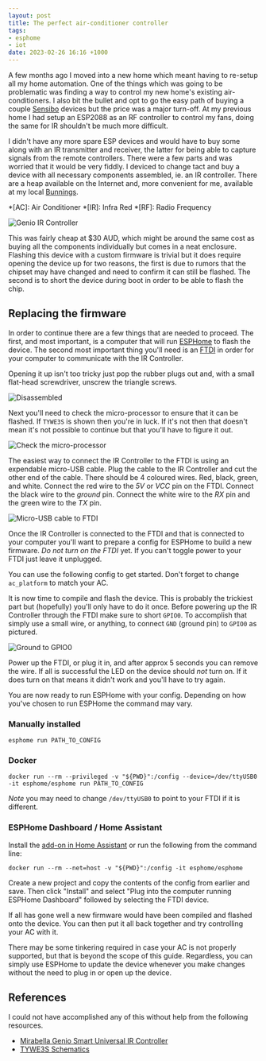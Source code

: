 ```yaml
---
layout: post
title: The perfect air-conditioner controller
tags:
- esphome
- iot
date: 2023-02-26 16:16 +1000
---
```

A few months ago I moved into a new home which meant having to re-setup all my home automation. One of the things which was going to be problematic was finding a way to control my new home's existing air-conditioners. I also bit the bullet and opt to go the easy path of buying a couple [Sensibo](https://sensibo.com) devices but the price was a major turn-off. At my previous home I had setup an ESP2088 as an RF controller to control my fans, doing the same for IR shouldn't be much more difficult.

I didn't have any more spare ESP devices and would have to buy some along with an IR transmitter and receiver, the latter for being able to capture signals from the remote controllers. There were a few parts and was worried that it would be very fiddly. I deviced to change tact and buy a device with all necessary components assembled, ie. an IR controller. There are a heap available on the Internet and, more convenient for me, available at my local [Bunnings](https://www.bunnings.com.au/mirabella-genio-smart-ir-remote-controller_p0260228).

*[AC]: Air Conditioner
*[IR]: Infra Red
*[RF]: Radio Frequency


![Genio IR Controller](/assets/images/genio-ir-controller.jpg)

This was fairly cheap at $30 AUD, which might be around the same cost as buying all the components individually but comes in a neat enclosure. Flashing this device with a custom firmware is trivial but it does require opening the device up for two reasons, the first is due to rumors that the chipset may have changed and need to confirm it can still be flashed. The second is to short the device during boot in order to be able to flash the chip.

## Replacing the firmware

In order to continue there are a few things that are needed to proceed. The first, and most important, is a computer that will run [ESPHome](https://esphome.io) to flash the device. The second most important thing you'll need is an [FTDI](https://core-electronics.com.au/ftdi-friend-extras-v1-0.html) in order for your computer to communicate with the IR Controller.

Opening it up isn't too tricky just pop the rubber plugs out and, with a small flat-head screwdriver, unscrew the triangle screws.

![Disassembled](/assets/images/genio-ir-controller-disassembled.jpg)

Next you'll need to check the micro-processor to ensure that it can be flashed. If `TYWE3S` is shown then you're in luck. If it's not then that doesn't mean it's not possible to continue but that you'll have to figure it out.

![Check the micro-processor](/assets/images/genio-ir-controller-circuit.jpg)

The easiest way to connect the IR Controller to the FTDI is using an expendable micro-USB cable. Plug the cable to the IR Controller and cut the other end of the cable. There should be 4 coloured wires. Red, black, green, and white. Connect the red wire to the *5V* or *VCC* pin on the FTDI. Connect the black wire to the *ground* pin. Connect the white wire to the *RX* pin and the green wire to the *TX* pin.

![Micro-USB cable to FTDI](/assets/images/micro-usb-to-ftdi.jpg)

Once the IR Controller is connected to the FTDI and that is connected to your computer you'll want to prepare a config for ESPHome to build a new firmware. *Do not turn on the FTDI* yet. If you can't toggle power to your FTDI just leave it unplugged.

You can use the following config to get started. Don't forget to change `ac_platform` to match your AC.

<script src="https://gist.github.com/evilmarty/48c81b3a76558a7489fb4168d02d916c.js"></script>

It is now time to compile and flash the device. This is probably the trickiest part but (hopefully) you'll only have to do it once. Before powering up the IR Controller through the FTDI make sure to short `GPIO0`. To accomplish that simply use a small wire, or anything, to connect `GND` (ground pin) to `GPIO0` as pictured.

![Ground to GPIO0](/assets/images/ground-to-gpio0.jpg)

Power up the FTDI, or plug it in, and after approx 5 seconds you can remove the wire. If all is successful the LED on the device should *not* turn on. If it does turn on that means it didn't work and you'll have to try again.

You are now ready to run ESPHome with your config. Depending on how you've chosen to run ESPHome the command may vary.

### Manually installed

```shell
esphome run PATH_TO_CONFIG
```

### Docker

```shell
docker run --rm --privileged -v "${PWD}":/config --device=/dev/ttyUSB0 -it esphome/esphome run PATH_TO_CONFIG
```

*Note* you may need to change `/dev/ttyUSB0` to point to your FTDI if it is different.

### ESPHome Dashboard / Home Assistant

Install the [add-on in Home Assistant](https://my.home-assistant.io/redirect/supervisor_addon/?addon=5c53de3b_esphome&repository_url=https%3A%2F%2Fgithub.com%2Fesphome%2Fhome-assistant-addon) or run the following from the command line:

```shell
docker run --rm --net=host -v "${PWD}":/config -it esphome/esphome
```

Create a new project and copy the contents of the config from earlier and save. Then click "Install" and select "Plug into the computer running ESPHome Dashboard" followed by selecting the FTDI device.

If all has gone well a new firmware would have been compiled and flashed onto the device. You can then put it all back together and try controlling your AC with it.

There may be some tinkering required in case your AC is not properly supported, but that is beyond the scope of this guide. Regardless, you can simply use ESPHome to update the device whenever you make changes without the need to plug in or open up the device.

## References

I could not have accomplished any of this without help from the following resources.

* [Mirabella Genio Smart Universal IR Controller](https://www.esphome-devices.com/devices/Mirabella-Genio-Smart-Universal-IR-Controller)
* [TYWE3S Schematics](https://tasmota.github.io/docs/devices/TYWE3S/)
